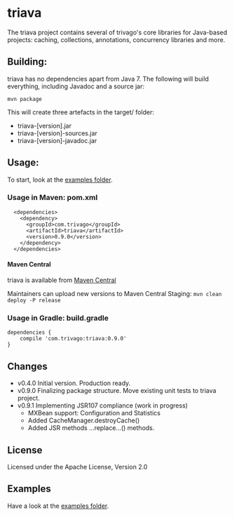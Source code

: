 # triava

The triava project contains several of trivago's core libraries for Java-based projects: caching, collections, annotations, concurrency libraries and more.

## Building:
triava has no dependencies apart from Java 7. The following will build everything, including Javadoc and a source jar:

`mvn package`

This will create three artefacts in the target/ folder:

- triava-[version].jar
- triava-[version]-sources.jar
- triava-[version]-javadoc.jar

## Usage:
To start, look at the [examples folder](./src/examples/java/com/trivago/examples).

### Usage in Maven: pom.xml
```
  <dependencies>
    <dependency>
      <groupId>com.trivago</groupId>
      <artifactId>triava</artifactId>
      <version>0.9.0</version>
    </dependency>
  </dependencies>
```

#### Maven Central
triava is available from [Maven Central](http://search.maven.org/#search|ga|1|a%3A%22triava%22)

Maintainers can upload new versions to Maven Central Staging:
`mvn clean deploy -P release` 


### Usage in Gradle: build.gradle
```
dependencies {
	compile 'com.trivago:triava:0.9.0'
}
```

## Changes ##
- v0.4.0 Initial version. Production ready.
- v0.9.0 Finalizing package structure. Move existing unit tests to triava project.
- v0.9.1 Implementing JSR107 compliance (work in progress)
    - MXBean support: Configuration and Statistics
    - Added CacheManager.destroyCache()
    - Added JSR methods ...replace...() methods.

## License
Licensed under the Apache License, Version 2.0

## Examples
Have a look at the [examples folder](./src/examples/java/com/trivago/examples).
